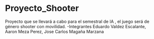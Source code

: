 # Proyecto_Shooter
Proyecto que se llevará a cabo para el semestral de IA , el juego será de género shooter con movilidad. -Integrantes Eduardo Valdez Escalante, Aaron Meza Perez, Jose Carlos Magaña Marzana
